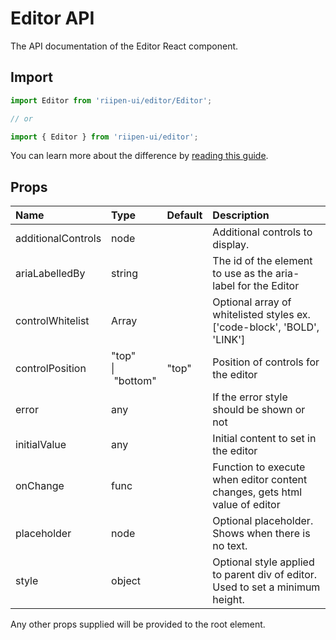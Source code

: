 <!--- This documentation is automatically generated, do not try to edit it. -->

# Editor API

<p class="description">The API documentation of the Editor React component.</p>

## Import

```js
import Editor from 'riipen-ui/editor/Editor';

// or

import { Editor } from 'riipen-ui/editor';
```

You can learn more about the difference by [reading this guide](/guides/bundle-size).

## Props

| Name | Type | Default | Description |
|:-----|:-----|:--------|:------------|
| <span class="prop-name">additionalControls</span> | <span class="prop-type">node</span> |  | Additional controls to display. |
| <span class="prop-name">ariaLabelledBy</span> | <span class="prop-type">string</span> |  | The id of the element to use as the aria-label for the Editor |
| <span class="prop-name">controlWhitelist</span> | <span class="prop-type">Array<string></span> |  | Optional array of whitelisted styles ex. ['code-block', 'BOLD', 'LINK'] |
| <span class="prop-name">controlPosition</span> | <span class="prop-type">"top"<br>&#124;&nbsp;"bottom"</span> | <span class="prop-default">"top"</span> | Position of controls for the editor |
| <span class="prop-name">error</span> | <span class="prop-type">any</span> |  | If the error style should be shown or not |
| <span class="prop-name">initialValue</span> | <span class="prop-type">any</span> |  | Initial content to set in the editor |
| <span class="prop-name">onChange</span> | <span class="prop-type">func</span> |  | Function to execute when editor content changes, gets html value of editor |
| <span class="prop-name">placeholder</span> | <span class="prop-type">node</span> |  | Optional placeholder. Shows when there is no text. |
| <span class="prop-name">style</span> | <span class="prop-type">object</span> |  | Optional style applied to parent div of editor. Used to set a minimum height. |


Any other props supplied will be provided to the root element.